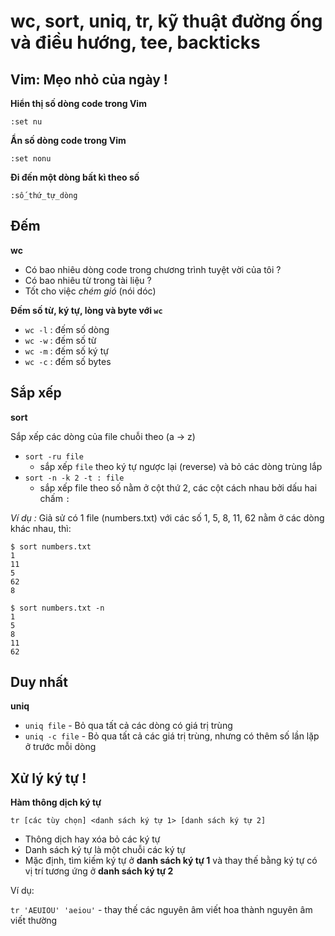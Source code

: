 # wc, sort, uniq, tr, kỹ thuật đường ống và điều hướng, tee, backticks

## Vim: Mẹo nhỏ của ngày !

**Hiển thị số dòng code trong Vim**

```
:set nu
```

**Ẩn số dòng code trong Vim**

```
:set nonu
```

**Đi đến một dòng bất kì theo số**

```
:số_thứ_tự_dòng
```

## Đếm

**wc**

- Có bao nhiêu dòng code trong chương trình tuyệt vời của tôi ?
- Có bao nhiêu từ trong tài liệu ?
- Tốt cho việc *chém gió* (nói dóc)

**Đếm số từ, ký tự, lòng và byte với `wc`**

- `wc -l` : đếm số dòng
- `wc -w` : đếm số từ
- `wc -m` : đếm số ký tự
- `wc -c` : đếm số bytes

## Sắp xếp

**sort**

Sắp xếp các dòng của file chuỗi theo (a -> z)
- `sort -ru file`
    - sắp xếp `file` theo ký tự ngược lại (reverse) và bỏ các dòng trùng lắp
- `sort -n -k 2 -t : file`
    - sắp xếp file theo số nằm ở cột thứ 2, các cột cách nhau bởi dấu hai chấm `:`

*Ví dụ :*
Giả sử có 1 file (numbers.txt) với các số 1, 5, 8, 11, 62 nằm ở các dòng khác nhau, thì:

```
$ sort numbers.txt
1
11
5
62
8
```

```
$ sort numbers.txt -n
1
5
8
11
62
```

## Duy nhất

**uniq**

- `uniq file` - Bỏ qua tất cả các dòng có giá trị trùng
- `uniq -c file` - Bỏ qua tất cả các giá trị trùng, nhưng có thêm số lần lặp ở trước mỗi dòng

## Xử lý ký tự !

**Hàm thông dịch ký tự**

`tr [các tùy chọn] <danh sách ký tự 1> [danh sách ký tự 2]`
- Thông dịch hay xóa bỏ các ký tự
- Danh sách ký tự là một chuỗi các ký tự
- Mặc định, tìm kiếm ký tự ở **danh sách ký tự 1** và thay thế bằng ký tự có vị trí tương ứng ở **danh sách ký tự 2**

Ví dụ:

`tr 'AEUIOU' 'aeiou'` - thay thế các nguyên âm viết hoa thành nguyên âm viết thường
